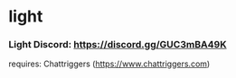 # light

### Light Discord: https://discord.gg/GUC3mBA49K
requires: Chattriggers (https://www.chattriggers.com)
